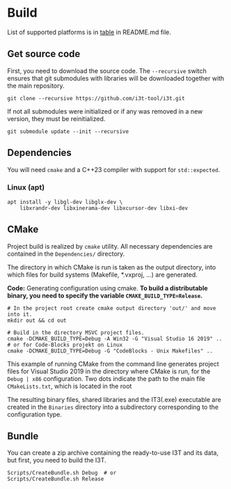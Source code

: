# Build
List of supported platforms is in [table](https://github.com/i3t-tool/i3t/blob/master/README.md#Build) 
in README.md file.

## Get source code
First, you need to download the source code. The `--recursive` switch ensures that
git submodules with libraries will be downloaded together with the main repository.
```shell script
git clone --recursive https://github.com/i3t-tool/i3t.git
```

If not all submodules were initialized or if any was removed in a new version,
they must be reinitialized.
```shell
git submodule update --init --recursive
```

## Dependencies
You will need `cmake` and a C++23 compiler with support for `std::expected`.

### Linux (apt)
```shell
apt install -y libgl-dev libglx-dev \
    libxrandr-dev libxinerama-dev libxcursor-dev libxi-dev
```

## CMake
Project build is realized by `cmake` utility. All necessary dependencies are
contained in the `Dependencies/` directory.

The directory in which CMake is run is taken as the output directory, into which
files for build systems (Makefile, *.vxproj, ...) are generated.

**Code:** Generating configuration using cmake.
**To build a distributable binary, you need to specify the variable `CMAKE_BUILD_TYPE=Release`.**
```shell script
# In the project root create cmake output directory 'out/' and move into it.
mkdir out && cd out

# Build in the directory MSVC project files.
cmake -DCMAKE_BUILD_TYPE=Debug -A Win32 -G "Visual Studio 16 2019" ..
# or for Code-Blocks projekt on Linux
cmake -DCMAKE_BUILD_TYPE=Debug -G "CodeBlocks - Unix Makefiles" ..
```
This example of running CMake from the command line generates project files for Visual
Studio 2019 in the directory where CMake is run, for the ``Debug | x86`` configuration.
Two dots indicate the path to the main file ``CMakeLists.txt``, which is located in the root

The resulting binary files, shared libraries and the IT3(.exe) executable are
created in the ``Binaries`` directory into a subdirectory corresponding to the configuration type.

## Bundle
You can create a zip archive containing the ready-to-use I3T and its data, but first, 
you need to build the I3T.
```shell
Scripts/CreateBundle.sh Debug  # or
Scripts/CreateBundle.sh Release
```
